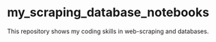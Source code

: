 # my_scraping_database_notebooks
This repository shows my coding skills in web-scraping and databases.
